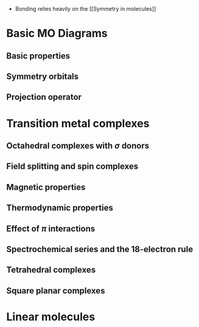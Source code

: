 - Bonding relies heavily on the [[Symmetry in molecules]]

# Basic MO Diagrams

## Basic properties

## Symmetry orbitals

## Projection operator

# Transition metal complexes

## Octahedral complexes with $\sigma$ donors

## Field splitting and spin complexes

## Magnetic properties

## Thermodynamic properties

## Effect of $\pi$ interactions

## Spectrochemical series and the 18-electron rule

## Tetrahedral complexes

## Square planar complexes

# Linear molecules